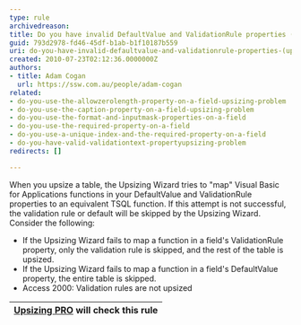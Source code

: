 ```yaml
---
type: rule
archivedreason: 
title: Do you have invalid DefaultValue and ValidationRule properties (Upsizing problem)?
guid: 793d2978-fd46-45df-b1ab-b1f10187b559
uri: do-you-have-invalid-defaultvalue-and-validationrule-properties-(upsizing-problem)
created: 2010-07-23T02:12:36.0000000Z
authors:
- title: Adam Cogan
  url: https://ssw.com.au/people/adam-cogan
related:
- do-you-use-the-allowzerolength-property-on-a-field-upsizing-problem
- do-you-use-the-caption-property-on-a-field-upsizing-problem
- do-you-use-the-format-and-inputmask-properties-on-a-field
- do-you-use-the-required-property-on-a-field
- do-you-use-a-unique-index-and-the-required-property-on-a-field
- do-you-have-valid-validationtext-propertyupsizing-problem
redirects: []

---
```


When you upsize a table, the Upsizing Wizard tries to "map" Visual Basic for Applications functions in your DefaultValue and ValidationRule properties to an equivalent TSQL function. If this attempt is not successful, the validation rule or default will be skipped by the Upsizing Wizard. Consider the following:   
<!--endintro-->

* If the Upsizing Wizard fails to map a function in a field's ValidationRule property, only the validation rule is skipped, and the rest of the table is upsized.
* If the Upsizing Wizard fails to map a function in a field's DefaultValue property, the entire table is skipped.
* Access 2000: Validation rules are not upsized





| [Upsizing PRO](http&#58;//www.ssw.com.au/ssw/UpsizingPRO) will check this rule  |
| --- |
